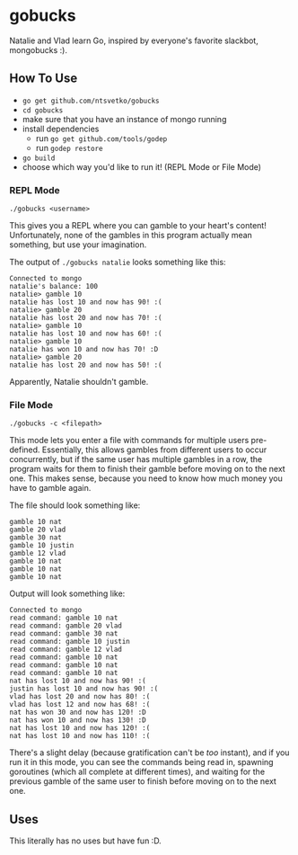 # gobucks
Natalie and Vlad learn Go, inspired by everyone's favorite slackbot, mongobucks :).

## How To Use
* `go get github.com/ntsvetko/gobucks`
* `cd gobucks`
* make sure that you have an instance of mongo running
* install dependencies
  * run `go get github.com/tools/godep`
  * run `godep restore`
* `go build`
* choose which way you'd like to run it! (REPL Mode or File Mode)

### REPL Mode

`./gobucks <username>`

This gives you a REPL where you can gamble to your heart's content! Unfortunately, none of the gambles in this program actually mean something, but use your imagination.

The output of `./gobucks natalie` looks something like this:

```
Connected to mongo
natalie's balance: 100
natalie> gamble 10
natalie has lost 10 and now has 90! :(
natalie> gamble 20
natalie has lost 20 and now has 70! :(
natalie> gamble 10
natalie has lost 10 and now has 60! :(
natalie> gamble 10
natalie has won 10 and now has 70! :D
natalie> gamble 20
natalie has lost 20 and now has 50! :(
```
Apparently, Natalie shouldn't gamble.

### File Mode

`./gobucks -c <filepath>`

This mode lets you enter a file with commands for multiple users pre-defined. Essentially, this allows gambles from different users to occur concurrently, but if the same user has multiple gambles in a row, the program waits for them to finish their gamble before moving on to the next one. This makes sense, because you need to know how much money you have to gamble again.

The file should look something like:

```
gamble 10 nat
gamble 20 vlad
gamble 30 nat
gamble 10 justin
gamble 12 vlad
gamble 10 nat
gamble 10 nat
gamble 10 nat
```

Output will look something like:

```
Connected to mongo
read command: gamble 10 nat
read command: gamble 20 vlad
read command: gamble 30 nat
read command: gamble 10 justin
read command: gamble 12 vlad
read command: gamble 10 nat
read command: gamble 10 nat
read command: gamble 10 nat
nat has lost 10 and now has 90! :(
justin has lost 10 and now has 90! :(
vlad has lost 20 and now has 80! :(
vlad has lost 12 and now has 68! :(
nat has won 30 and now has 120! :D
nat has won 10 and now has 130! :D
nat has lost 10 and now has 120! :(
nat has lost 10 and now has 110! :(
```

There's a slight delay (because gratification can't be *too* instant), and if you run it in this mode, you can see the commands being read in, spawning goroutines (which all complete at different times), and waiting for the previous gamble of the same user to finish before moving on to the next one.

## Uses
This literally has no uses but have fun :D.
